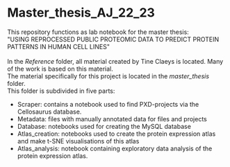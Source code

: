 # Master_thesis_AJ_22_23

This repository functions as lab notebook for the master thesis: <br>
"USING REPROCESSED PUBLIC PROTEOMIC DATA TO PREDICT PROTEIN PATTERNS IN HUMAN CELL LINES" <br> <br>
In the *Reference* folder, all material created by Tine Claeys is located. Many of the work is based on this material. <br>
The material specifically for this project is located in the *master_thesis* folder. <br>
This folder is subdivided in five parts: <br>
- Scraper: contains a notebook used to find PXD-projects via the Cellosaurus database.
- Metadata: files with manually annotated data for files and projects
- Database: notebooks used for creating the MySQL database
- Atlas_creation: notebooks used to create the protein expression atlas and make t-SNE visualisations of this atlas
- Atlas_analysis: notebook containing exploratory data analysis of the protein expression atlas.
